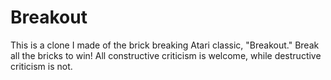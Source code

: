 # Breakout
This is a clone I made of the brick breaking Atari classic, "Breakout." Break all the bricks to win! All constructive criticism is welcome, while destructive criticism is not.
